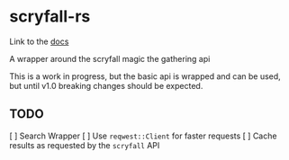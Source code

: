 # scryfall-rs

Link to the [docs](https://docs.rs/scryfall/0.1.1/scryfall/)

A wrapper around the scryfall magic the gathering api

This is a work in progress, but the basic api is wrapped and can be used,
but until v1.0 breaking changes should be expected.

## TODO

[ ] Search Wrapper
[ ] Use `reqwest::Client` for faster requests
[ ] Cache results as requested by the `scryfall` API
